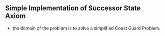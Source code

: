 ## Simple Implementation of Successor State Axiom

- the domain of the problem is to solve a simplified Coast Guard Problem.
